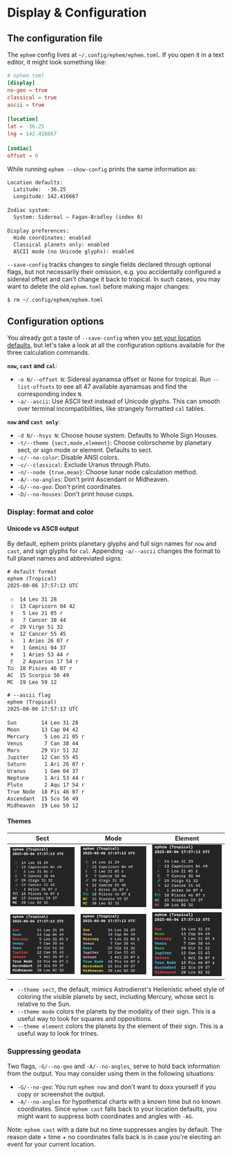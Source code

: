 # Display & Configuration

## The configuration file

The `ephem` config lives at `~/.config/ephem/ephem.toml`. If you open it in a text editor, it might look something like:

```toml
# ephem.toml
[display]
no-geo = true
classical = true
ascii = true

[location]
lat = -36.25
lng = 142.416667

[zodiac]
offset = 0
```

While running `ephem --show-config` prints the same information as:

```
Location defaults:
  Latitude:  -36.25
  Longitude: 142.416667

Zodiac system:
  System: Sidereal — Fagan-Bradley (index 0)

Display preferences:
  Hide coordinates: enabled
  Classical planets only: enabled
  ASCII mode (no Unicode glyphs): enabled
```

`--save-config` tracks changes to single fields declared through optional flags, but not necessarily their omission, e.g. you accidentally configured a sidereal offset and can't change it back to tropical. In such cases, you may want to delete the old `ephem.toml` before making major changes:

```sh
$ rm ~/.config/ephem/ephem.toml
```

## Configuration options

You already got a taste of `--save-config` when you [set your location defaults](./10-getting-started.md), but let's take a look at all the configuration options available for the three calculation commands.

**`now`, `cast` and `cal`**:
- `-o N/--offset N`: Sidereal ayanamsa offset or None for tropical. Run `--list-offsets` to see all 47 available ayanamsas and find the corresponding index `N`.
- `-a/--ascii`: Use ASCII text instead of Unicode glyphs. This can smooth over terminal incompatibilities, like strangely formatted `cal` tables.
 
**`now` and `cast only`**:
- `-d N/--hsys N`: Choose house system. Defaults to Whole Sign Houses.
- `-t/--theme {sect,mode,element}`: Choose colorscheme by planetary sect, or sign mode or element. Defaults to sect.
- `-c/--no-color`: Disable ANSI colors.
- `-c/--classical`: Exclude Uranus through Pluto.
- `-n/--node {true,mean}`: Choose lunar node calculation method.
- `-A/--no-angles`: Don't print Ascendant or Midheaven.
- `-G/--no-geo`: Don't print coordinates.
- `-D/--no-houses`: Don't print house cusps.

### Display: format and color

#### Unicode vs ASCII output

By default, ephem prints planetary glyphs and full sign names for `now` and `cast`, and sign glyphs for `cal`. Appending `-a/--ascii` changes the format to full planet names and abbreviated signs:

```
# default format
ephem (Tropical)
2025-08-06 17:57:13 UTC

 ☉  14 Leo 31 28
 ☽  13 Capricorn 04 42
 ☿   5 Leo 21 05 r
 ♀   7 Cancer 38 44
 ♂  29 Virgo 51 32
 ♃  12 Cancer 55 45
 ♄   1 Aries 26 07 r
 ♅   1 Gemini 04 37
 ♆   1 Aries 53 44 r
 ♇   2 Aquarius 17 54 r
T☊  18 Pisces 46 07 r
AC  15 Scorpio 56 49
MC  19 Leo 59 12
```

```
# --ascii flag
ephem (Tropical)
2025-08-06 17:57:13 UTC

Sun        14 Leo 31 28
Moon       13 Cap 04 42
Mercury     5 Leo 21 05 r
Venus       7 Can 38 44
Mars       29 Vir 51 32
Jupiter    12 Can 55 45
Saturn      1 Ari 26 07 r
Uranus      1 Gem 04 37
Neptune     1 Ari 53 44 r
Pluto       2 Aqu 17 54 r
True Node  18 Pis 46 07 r
Ascendant  15 Sco 56 49
Midheaven  19 Leo 59 12
```

#### Themes

| Sect                                      | Mode                                      | Element                                   |
| ----------------------------------------- | ----------------------------------------- | ----------------------------------------- |
| ![sect](./assets/sect.png)               | ![mode](./assets/mode.png)               | ![element](./assets/element.png)         |
| ![ascii](./assets/sect-ascii.png)        | ![ascii](./assets/mode-ascii.png)        | ![ascii](./assets/element-ascii.png)     |

- `--theme sect`, the default, mimics Astrodienst's Hellenistic wheel style of coloring the visible planets by sect, including Mercury, whose sect is relative to the Sun.
- `--theme mode` colors the planets by the modality of their sign. This is a useful way to look for squares and oppositions.
- `--theme element` colors the planets by the element of their sign. This is a useful way to look for trines.

### Suppressing geodata

Two flags, `-G/--no-geo` and `-A/--no-angles`, serve to hold back information from the output. You may consider using them in the following situations:

- `-G/--no-geo`: You run `ephem now` and don't want to doxx yourself if you copy or screenshot the output.
- `-A/--no-angles` for hypothetical charts with a known time but no known coordinates. Since `ephem cast` falls back to your location defaults, you might want to suppress both coordinates and angles with `-AG`.

Note: `ephem cast` with a date but no time suppresses angles by default. The reason date + time + no coordinates falls back is in case you're electing an event for your current location.
